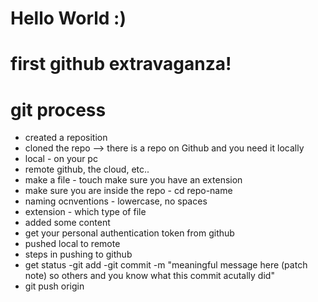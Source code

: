 # Hello World :)

# first github extravaganza!

# git process

- created a reposition 
- cloned the repo --> there is a repo on Github and you need it locally
- local - on your pc
- remote github, the cloud, etc..
- make a file - touch <new-file-name> make sure you have an extension
- make sure you are inside the repo - cd repo-name
- naming ocnventions - lowercase, no spaces
- extension - which type of file
- added some content 
- get your personal authentication token from github 
- pushed local to remote 
- steps in pushing to github
- get status
-git add <file-name>
-git commit -m "meaningful message here (patch note) so others and you know what this commit acutally did"
- git push origin <branch-name>

